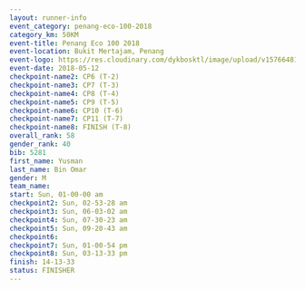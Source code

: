 ```yaml
--- 
layout: runner-info 
event_category: penang-eco-100-2018 
category_km: 50KM 
event-title: Penang Eco 100 2018 
event-location: Bukit Mertajam, Penang 
event-logo: https://res.cloudinary.com/dykbosktl/image/upload/v1576648106/Logo/Logo_lovxhg.jpg 
event-date: 2018-05-12 
checkpoint-name2: CP6 (T-2) 
checkpoint-name3: CP7 (T-3) 
checkpoint-name4: CP8 (T-4) 
checkpoint-name5: CP9 (T-5) 
checkpoint-name6: CP10 (T-6) 
checkpoint-name7: CP11 (T-7) 
checkpoint-name8: FINISH (T-8) 
overall_rank: 58
gender_rank: 40
bib: 5281
first_name: Yusman
last_name: Bin Omar
gender: M
team_name: 
start: Sun, 01-00-00 am
checkpoint2: Sun, 02-53-28 am
checkpoint3: Sun, 06-03-02 am
checkpoint4: Sun, 07-30-23 am
checkpoint5: Sun, 09-20-43 am
checkpoint6: 
checkpoint7: Sun, 01-00-54 pm
checkpoint8: Sun, 03-13-33 pm
finish: 14-13-33
status: FINISHER
--- 
```

